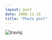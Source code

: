 ```yaml
---
layout: post
date: 2008-11-15
title: "Photo post"
---
```

![travisj](/images/352087eb1ce1d6d83c51c5d6fdf5f7063c74dd90d07d7aa507f949e702023f15.jpg)

